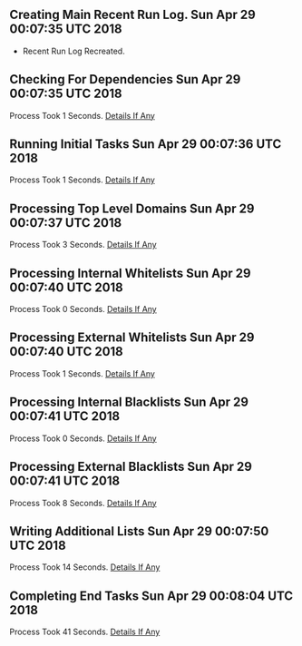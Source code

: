 ## Creating Main Recent Run Log. Sun Apr 29 00:07:35 UTC 2018
* Recent Run Log Recreated.
## Checking For Dependencies Sun Apr 29 00:07:35 UTC 2018
Process Took 1 Seconds.
[Details If Any](https://github.com/deathbybandaid/piholeparser/blob/dev-nomerge/RecentRunLogs/TopLevelScripts/05-Checking-For-Dependencies.md)

## Running Initial Tasks Sun Apr 29 00:07:36 UTC 2018
Process Took 1 Seconds.
[Details If Any](https://github.com/deathbybandaid/piholeparser/blob/dev-nomerge/RecentRunLogs/TopLevelScripts/10-Running-Initial-Tasks.md)

## Processing Top Level Domains Sun Apr 29 00:07:37 UTC 2018
Process Took 3 Seconds.
[Details If Any](https://github.com/deathbybandaid/piholeparser/blob/dev-nomerge/RecentRunLogs/TopLevelScripts/15-Processing-Top-Level-Domains.md)

## Processing Internal Whitelists Sun Apr 29 00:07:40 UTC 2018
Process Took 0 Seconds.
[Details If Any](https://github.com/deathbybandaid/piholeparser/blob/dev-nomerge/RecentRunLogs/TopLevelScripts/25-Processing-Internal-Whitelists.md)

## Processing External Whitelists Sun Apr 29 00:07:40 UTC 2018
Process Took 1 Seconds.
[Details If Any](https://github.com/deathbybandaid/piholeparser/blob/dev-nomerge/RecentRunLogs/TopLevelScripts/26-Processing-External-Whitelists.md)

## Processing Internal Blacklists Sun Apr 29 00:07:41 UTC 2018
Process Took 0 Seconds.
[Details If Any](https://github.com/deathbybandaid/piholeparser/blob/dev-nomerge/RecentRunLogs/TopLevelScripts/29-Processing-Internal-Blacklists.md)

## Processing External Blacklists Sun Apr 29 00:07:41 UTC 2018
Process Took 8 Seconds.
[Details If Any](https://github.com/deathbybandaid/piholeparser/blob/dev-nomerge/RecentRunLogs/TopLevelScripts/30-Processing-External-Blacklists.md)

## Writing Additional Lists Sun Apr 29 00:07:50 UTC 2018
Process Took 14 Seconds.
[Details If Any](https://github.com/deathbybandaid/piholeparser/blob/dev-nomerge/RecentRunLogs/TopLevelScripts/60-Writing-Additional-Lists.md)

## Completing End Tasks Sun Apr 29 00:08:04 UTC 2018
Process Took 41 Seconds.
[Details If Any](https://github.com/deathbybandaid/piholeparser/blob/dev-nomerge/RecentRunLogs/TopLevelScripts/90-Completing-End-Tasks.md)

